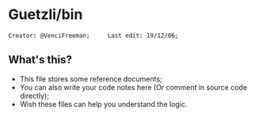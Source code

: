 # Guetzli/bin

```
Creator: @VenciFreeman;		Last edit: 19/12/06;
```

## What's this?

- This file stores some reference documents;
- You can also write your code notes here (Or comment in source code directly);
- Wish these files can help you understand the logic.